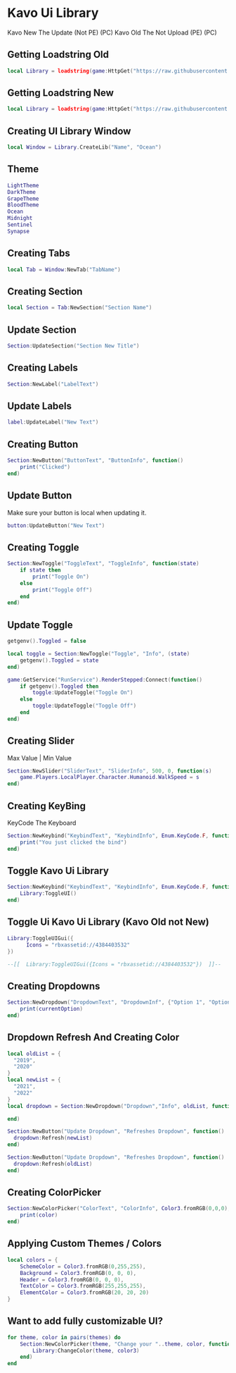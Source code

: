 # Kavo Ui Library
Kavo New The Update (Not PE) (PC)
Kavo Old The Not Upload (PE) (PC)

## Getting Loadstring Old
```lua
local Library = loadstring(game:HttpGet("https://raw.githubusercontent.com/Giangplay/Script/main/Kavo.lua"))()
```

## Getting Loadstring New
```lua
local Library = loadstring(game:HttpGet("https://raw.githubusercontent.com/xHeptc/Kavo-UI-Library/main/source.lua"))()
```

## Creating UI Library Window
```lua
local Window = Library.CreateLib("Name", "Ocean")
```

## Theme
```lua
LightTheme
DarkTheme
GrapeTheme
BloodTheme
Ocean
Midnight
Sentinel
Synapse
```

## Creating Tabs
```lua
local Tab = Window:NewTab("TabName")
```

## Creating Section
```lua
local Section = Tab:NewSection("Section Name")
```

## Update Section
```lua
Section:UpdateSection("Section New Title")
```

## Creating Labels
```lua
Section:NewLabel("LabelText")
```

## Update Labels
```lua
label:UpdateLabel("New Text")
```

## Creating Button
```lua
Section:NewButton("ButtonText", "ButtonInfo", function()
    print("Clicked")
end)
```

## Update Button
Make sure your button is local when updating it.
```lua
button:UpdateButton("New Text")
```

## Creating Toggle
```lua
Section:NewToggle("ToggleText", "ToggleInfo", function(state)
    if state then
        print("Toggle On")
    else
        print("Toggle Off")
    end
end)
```

## Update Toggle
```lua
getgenv().Toggled = false

local toggle = Section:NewToggle("Toggle", "Info", (state)
    getgenv().Toggled = state
end)

game:GetService("RunService").RenderStepped:Connect(function()
	if getgenv().Toggled then
		toggle:UpdateToggle("Toggle On")
	else
		toggle:UpdateToggle("Toggle Off")
	end
end)
```

## Creating Slider
Max Value | Min Value
```lua
Section:NewSlider("SliderText", "SliderInfo", 500, 0, function(s)
    game.Players.LocalPlayer.Character.Humanoid.WalkSpeed = s
end)
```

## Creating KeyBing
KeyCode The Keyboard
```lua
Section:NewKeybind("KeybindText", "KeybindInfo", Enum.KeyCode.F, function()
	print("You just clicked the bind")
end)
```

## Toggle Kavo Ui Library
```lua
Section:NewKeybind("KeybindText", "KeybindInfo", Enum.KeyCode.F, function()
	Library:ToggleUI()
end)
```

## Toggle Ui Kavo Ui Library (Kavo Old not New)
```lua
Library:ToggleUIGui({
      Icons = "rbxassetid://4384403532"
})

--[[  Library:ToggleUIGui({Icons = "rbxassetid://4384403532"})  ]]--
```

## Creating Dropdowns
```lua
Section:NewDropdown("DropdownText", "DropdownInf", {"Option 1", "Option 2", "Option 3"}, function(currentOption)
    print(currentOption)
end)
```

## Dropdown Refresh And Creating Color
```lua
local oldList = {
  "2019",
  "2020"
}
local newList = {
  "2021",
  "2022"
}
local dropdown = Section:NewDropdown("Dropdown","Info", oldList, function()

end)

Section:NewButton("Update Dropdown", "Refreshes Dropdown", function()
  dropdown:Refresh(newList)
end)

Section:NewButton("Update Dropdown", "Refreshes Dropdown", function()
  dropdown:Refresh(oldList)
end)
```

## Creating ColorPicker
```lua
Section:NewColorPicker("ColorText", "ColorInfo", Color3.fromRGB(0,0,0), function(color)
    print(color)
end)
```

## Applying Custom Themes / Colors
```lua
local colors = {
    SchemeColor = Color3.fromRGB(0,255,255),
    Background = Color3.fromRGB(0, 0, 0),
    Header = Color3.fromRGB(0, 0, 0),
    TextColor = Color3.fromRGB(255,255,255),
    ElementColor = Color3.fromRGB(20, 20, 20)
}
```

## Want to add fully customizable UI?
```lua
for theme, color in pairs(themes) do
    Section:NewColorPicker(theme, "Change your "..theme, color, function(color3)
        Library:ChangeColor(theme, color3)
    end)
end
```
